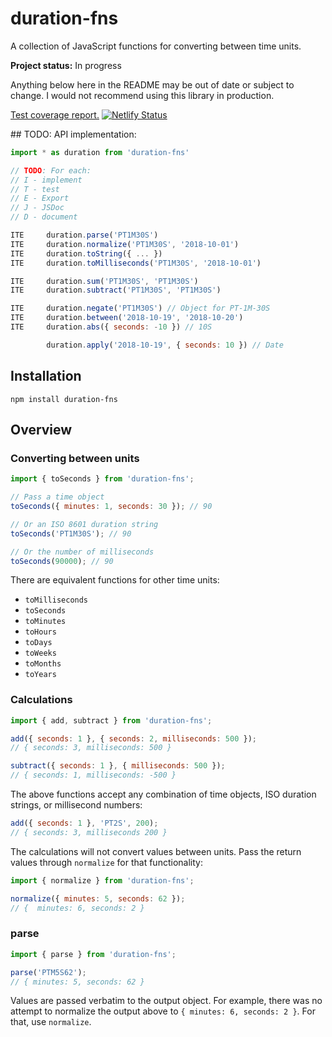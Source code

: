 # duration-fns

A collection of JavaScript functions for converting between time units.

**Project status:** In progress

Anything below here in the README may be out of date or subject to change. I would not recommend using this library in production.

[Test coverage report.](https://duration-fns-coverage.netlify.com/) [![Netlify Status](https://api.netlify.com/api/v1/badges/1c8db14f-4d92-41b0-a9da-32f7bcc5c17a/deploy-status)](https://app.netlify.com/sites/duration-fns-coverage/deploys)

## TODO: API implementation:

```javascript
import * as duration from 'duration-fns'

// TODO: For each:
// I - implement
// T - test
// E - Export
// J - JSDoc
// D - document

ITE     duration.parse('PT1M30S')
ITE     duration.normalize('PT1M30S', '2018-10-01')
ITE     duration.toString({ ... })
ITE     duration.toMilliseconds('PT1M30S', '2018-10-01')

ITE     duration.sum('PT1M30S', 'PT1M30S')
ITE     duration.subtract('PT1M30S', 'PT1M30S')

ITE     duration.negate('PT1M30S') // Object for PT-1M-30S
ITE     duration.between('2018-10-19', '2018-10-20')
ITE     duration.abs({ seconds: -10 }) // 10S

        duration.apply('2018-10-19', { seconds: 10 }) // Date
```

## Installation

`npm install duration-fns`

## Overview

### Converting between units

```javascript
import { toSeconds } from 'duration-fns';

// Pass a time object
toSeconds({ minutes: 1, seconds: 30 }); // 90

// Or an ISO 8601 duration string
toSeconds('PT1M30S'); // 90

// Or the number of milliseconds
toSeconds(90000); // 90
```

There are equivalent functions for other time units:

- `toMilliseconds`
- `toSeconds`
- `toMinutes`
- `toHours`
- `toDays`
- `toWeeks`
- `toMonths`
- `toYears`

### Calculations

```javascript
import { add, subtract } from 'duration-fns';

add({ seconds: 1 }, { seconds: 2, milliseconds: 500 });
// { seconds: 3, milliseconds: 500 }

subtract({ seconds: 1 }, { milliseconds: 500 });
// { seconds: 1, milliseconds: -500 }
```

The above functions accept any combination of time objects, ISO duration strings, or millisecond numbers:

```javascript
add({ seconds: 1 }, 'PT2S', 200);
// { seconds: 3, milliseconds 200 }
```

The calculations will not convert values between units. Pass the return values through `normalize` for that functionality:

```javascript
import { normalize } from 'duration-fns';

normalize({ minutes: 5, seconds: 62 });
// {  minutes: 6, seconds: 2 }
```

### parse

```javascript
import { parse } from 'duration-fns';

parse('PTM5S62');
// { minutes: 5, seconds: 62 }
```

Values are passed verbatim to the output object. For example, there was no attempt to normalize the output above to `{ minutes: 6, seconds: 2 }`. For that, use `normalize`.
